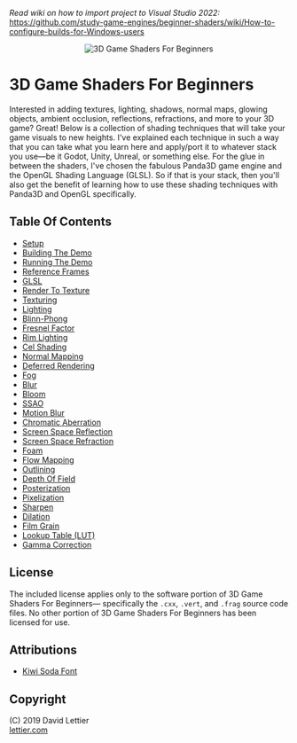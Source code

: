 *Read wiki on how to import project to Visual Studio 2022:* https://github.com/study-game-engines/beginner-shaders/wiki/How-to-configure-builds-for-Windows-users

<p align="center">
<img src="https://i.imgur.com/x8rtGr4.gif" alt="3D Game Shaders For Beginners" title="3D Game Shaders For Beginners">
</p>

# 3D Game Shaders For Beginners

Interested in adding
textures,
lighting,
shadows,
normal maps,
glowing objects,
ambient occlusion,
reflections,
refractions,
and more to your 3D game?
Great!
Below is a collection of shading techniques that will take your game visuals to new heights.
I've explained each technique in such a way that you can take what you learn here and apply/port it to
whatever stack you use—be it Godot, Unity, Unreal, or something else.
For the glue in between the shaders,
I've chosen the fabulous Panda3D game engine and the OpenGL Shading Language (GLSL).
So if that is your stack, then you'll also get the benefit of learning how to use these
shading techniques with Panda3D and OpenGL specifically.

## Table Of Contents

- [Setup](sections/setup.md)
- [Building The Demo](sections/building-the-demo.md)
- [Running The Demo](sections/running-the-demo.md)
- [Reference Frames](sections/reference-frames.md)
- [GLSL](sections/glsl.md)
- [Render To Texture](sections/render-to-texture.md)
- [Texturing](sections/texturing.md)
- [Lighting](sections/lighting.md)
- [Blinn-Phong](sections/blinn-phong.md)
- [Fresnel Factor](sections/fresnel-factor.md)
- [Rim Lighting](sections/rim-lighting.md)
- [Cel Shading](sections/cel-shading.md)
- [Normal Mapping](sections/normal-mapping.md)
- [Deferred Rendering](sections/deferred-rendering.md)
- [Fog](sections/fog.md)
- [Blur](sections/blur.md)
- [Bloom](sections/bloom.md)
- [SSAO](sections/ssao.md)
- [Motion Blur](sections/motion-blur.md)
- [Chromatic Aberration](sections/chromatic-aberration.md)
- [Screen Space Reflection](sections/screen-space-reflection.md)
- [Screen Space Refraction](sections/screen-space-refraction.md)
- [Foam](sections/foam.md)
- [Flow Mapping](sections/flow-mapping.md)
- [Outlining](sections/outlining.md)
- [Depth Of Field](sections/depth-of-field.md)
- [Posterization](sections/posterization.md)
- [Pixelization](sections/pixelization.md)
- [Sharpen](sections/sharpen.md)
- [Dilation](sections/dilation.md)
- [Film Grain](sections/film-grain.md)
- [Lookup Table (LUT)](sections/lookup-table.md)
- [Gamma Correction](sections/gamma-correction.md)

## License

The included license applies only to the software portion of 3D Game Shaders For Beginners—
specifically the `.cxx`, `.vert`, and `.frag` source code files.
No other portion of 3D Game Shaders For Beginners has been licensed for use.

## Attributions

- [Kiwi Soda Font](https://fontenddev.com/fonts/kiwi-soda/)

## Copyright

(C) 2019 David Lettier
<br>
[lettier.com](https://www.lettier.com)
